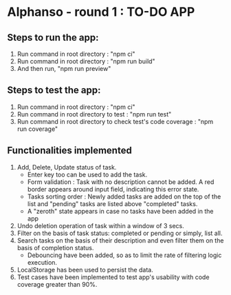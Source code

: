 # Alphanso - round 1 : TO-DO APP

## Steps to run the app:
1. Run command in root directory : "npm ci" 
2. Run command in root directory : "npm run build" 
3. And then run, "npm run preview"


## Steps to test the app:
1. Run command in root directory : "npm ci" 
2. Run command in root directory to test : "npm run test" 
3. Run command in root directory to check test's code coverage : "npm run coverage"

## Functionalities implemented
1. Add, Delete, Update status of task.
    - Enter key too can be used to add the task.
    - Form validation : Task with no description cannot be added. A red border appears around input field, indicating this error state.
    - Tasks sorting order : Newly added tasks are added on the top of the list and "pending" tasks are listed above "completed" tasks.
    - A "zeroth" state appears in case no tasks have been added in the app
2. Undo deletion operation of task within a window of 3 secs.
3. Filter on the basis of task status: completed or pending or simply, list all.
4. Search tasks on the basis of their description and even filter them on the basis of completion status.
    - Debouncing have been added, so as to limit the rate of filtering logic execution.
5. LocalStorage has been used to persist the data.
6. Test cases have been implemented to test app's usability with code coverage greater than 90%.
